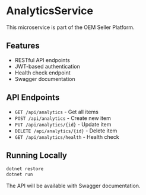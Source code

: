# AnalyticsService

This microservice is part of the OEM Seller Platform.

## Features

- RESTful API endpoints
- JWT-based authentication
- Health check endpoint
- Swagger documentation

## API Endpoints

- `GET /api/analytics` - Get all items
- `POST /api/analytics` - Create new item
- `PUT /api/analytics/{id}` - Update item
- `DELETE /api/analytics/{id}` - Delete item
- `GET /api/analytics/health` - Health check

## Running Locally

```bash
dotnet restore
dotnet run
```

The API will be available with Swagger documentation.
